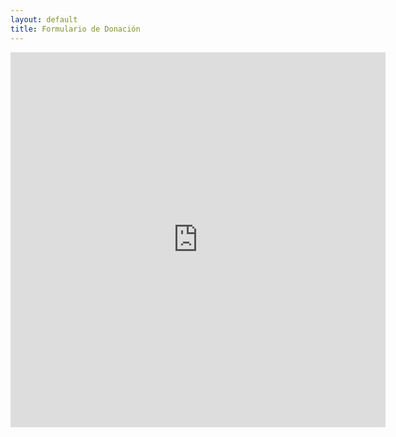 ```yaml
---
layout: default
title: Formulario de Donación
---
```


<iframe src="https://docs.google.com/forms/d/1FZCUKtmbqJFR28rbWg0ktY8MhfB8d08bK6ZU-k6fXGk/viewform?embedded=true" width="600" height="600" frameborder="0" marginheight="0" marginwidth="0">cargando, por favor espera...</iframe>
